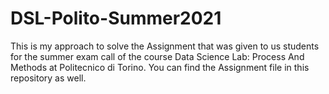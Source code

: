 # DSL-Polito-Summer2021
This is my approach to solve the Assignment that was given to us students for the summer exam call of the course Data Science Lab: Process And Methods at Politecnico di Torino.
You can find the Assignment file in this repository as well.
